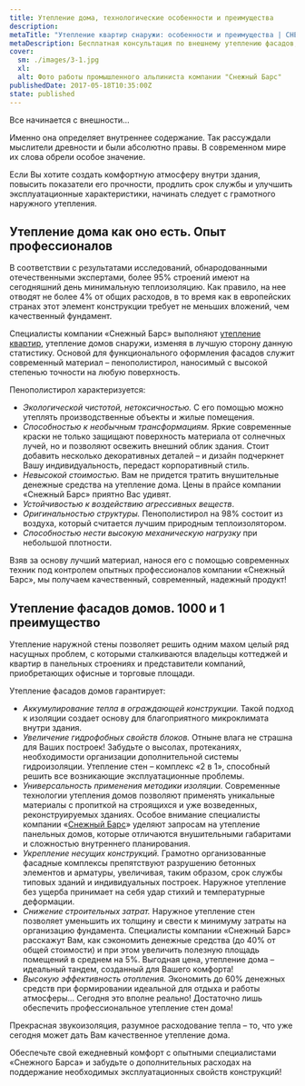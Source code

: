 ```yaml
---
title: Утепление дома, технологические особенности и преимущества
description: 
metaTitle: "Утепление квартир снаружи: особенности и преимущества | СНЕЖНЫЙ БАРС"
metaDescription: Бесплатная консультация по внешнему утеплению фасадов, стен, домов, квартир по тел ☎ +38 (097/) 970-53-76 от компании Снежный Барс
cover:
  sm: ./images/3-1.jpg
  xl: 
  alt: Фото работы промышленного альпиниста компании "Снежный Барс"
publishedDate: 2017-05-18T10:35:00Z
state: published    
---
```

Все начинается с внешности…

Именно она определяет внутреннее содержание. Так рассуждали мыслители древности и были абсолютно правы. В современном мире их слова обрели особое значение.

Если Вы хотите создать комфортную атмосферу внутри здания, повысить показатели его прочности, продлить срок службы и улучшить эксплуатационные характеристики, начинать следует с грамотного наружного утепления.

## Утепление дома как оно есть. Опыт профессионалов

В соответствии с результатами исследований, обнародованными отечественными экспертами, более 95% строений имеют на сегодняшний день минимальную теплоизоляцию. Как правило, на нее отводят не более 4% от общих расходов, в то время как в европейских странах этот элемент конструкции требует не меньших вложений, чем качественный фундамент.

Специалисты компании «Снежный Барс» выполняют [утепление квартир](/ru/uteplenie_sten_i_fasadov/), утепление домов снаружи, изменяя в лучшую сторону данную статистику. Основой для функционального оформления фасадов служит современный материал – пенополистирол, наносимый с высокой степенью точности на любую поверхность.

Пенополистирол характеризуется:

- _Экологической чистотой, нетоксичностью._ С его помощью можно утеплять производственные объекты и жилые помещения.
- _Способностью к необычным трансформациям._ Яркие современные краски не только защищают поверхность материала от солнечных лучей, но и позволяют освежить внешний облик здания. Стоит добавить несколько декоративных деталей – и дизайн подчеркнет Вашу индивидуальность, передаст корпоративный стиль.
- _Невысокой стоимостью._ Вам не придется тратить внушительные денежные средства на утепление дома. Цены в прайсе компании «Снежный Барс» приятно Вас удивят.
- _Устойчивостью к воздействию агрессивных веществ_.
- _Оригинальностью структуры._ Пенополистирол на 98% состоит из воздуха, который считается лучшим природным теплоизолятором.
- _Способностью нести высокую механическую нагрузку_ при небольшой плотности.

Взяв за основу лучший материал, нанося его с помощью современных техник под контролем опытных профессионалов компании «Снежный Барс», мы получаем качественный, современный, надежный продукт!

## Утепление фасадов домов. 1000 и 1 преимущество

Утепление наружной стены позволяет решить одним махом целый ряд насущных проблем, с которыми сталкиваются владельцы коттеджей и квартир в панельных строениях и представители компаний, приобретающих офисные и торговые площади.

Утепление фасадов домов гарантирует:

- _Аккумулирование тепла в ограждающей конструкции._ Такой подход к изоляции создает основу для благоприятного микроклимата внутри здания.
- _Увеличение гидрофобных свойств блоков._ Отныне влага не страшна для Ваших построек! Забудьте о высолах, протеканиях, необходимости организации дополнительной системы гидроизоляции. Утепление стен – комплекс «2 в 1», способный решить все возникающие эксплуатационные проблемы.
- _Универсальность применения методики изоляции._ Современные технологии утепления домов позволяют применять уникальные материалы с пропиткой на строящихся и уже возведенных, реконструируемых зданиях. Особое внимание специалисты компании «[Снежный Барс](/ru/)» уделяют запросам на утепление панельных домов, которые отличаются внушительными габаритами и сложностью внутреннего планирования.
- _Укрепление несущих конструкций._ Грамотно организованные фасадные комплексы препятствуют разрушению бетонных элементов и арматуры, увеличивая, таким образом, срок службы типовых зданий и индивидуальных построек. Наружное утепление без ущерба принимает на себя удар стихий и температурные деформации.
- _Снижение строительных затрат._ Наружное утепление стен позволяет уменьшить их толщину и свести к минимуму затраты на организацию фундамента. Специалисты компании «Снежный Барс» расскажут Вам, как сэкономить денежные средства (до 40% от общей стоимости) и при этом увеличить полезную площадь помещений в среднем на 5%. Выгодная цена, утепление дома – идеальный тандем, созданный для Вашего комфорта!
- _Высокую эффективность отопления._ Экономить до 60% денежных средств при формировании идеальной для отдыха и работы атмосферы… Сегодня это вполне реально! Достаточно лишь обеспечить профессиональное утепление стен дома!

Прекрасная звукоизоляция, разумное расходование тепла – то, что уже сегодня может дать Вам качественное утепление дома.

Обеспечьте свой ежедневный комфорт с опытными специалистами «Снежного Барса» и забудьте о дополнительных расходах на поддержание необходимых эксплуатационных свойств конструкций!
